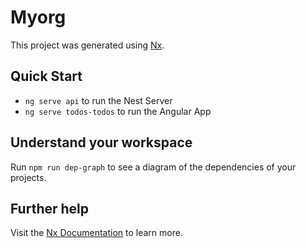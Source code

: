# Myorg

This project was generated using [Nx](https://nx.dev).

## Quick Start

- `ng serve api` to run the Nest Server
- `ng serve todos-todos` to run the Angular App

## Understand your workspace

Run `npm run dep-graph` to see a diagram of the dependencies of your projects.

## Further help

Visit the [Nx Documentation](https://nx.dev) to learn more.
